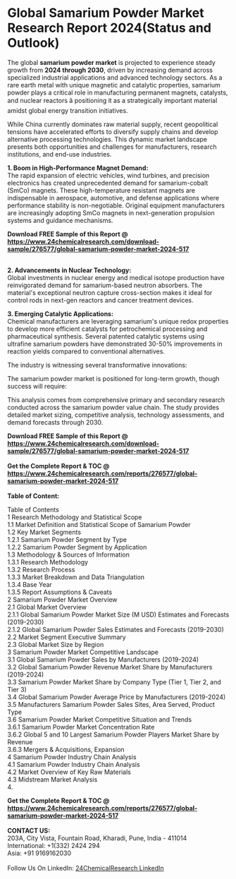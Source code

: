 <h1>Global Samarium Powder Market Research Report 2024(Status and Outlook)</h1><p>The global <strong>samarium powder market</strong> is projected to experience steady growth from <strong>2024 through 2030</strong>, driven by increasing demand across specialized industrial applications and advanced technology sectors. As a rare earth metal with unique magnetic and catalytic properties, samarium powder plays a critical role in manufacturing permanent magnets, catalysts, and nuclear reactors â positioning it as a strategically important material amidst global energy transition initiatives.</p><p>While China currently dominates raw material supply, recent geopolitical tensions have accelerated efforts to diversify supply chains and develop alternative processing technologies. This dynamic market landscape presents both opportunities and challenges for manufacturers, research institutions, and end-use industries.</p><p><strong>1. Boom in High-Performance Magnet Demand:</strong><br>
The rapid expansion of electric vehicles, wind turbines, and precision electronics has created unprecedented demand for samarium-cobalt (SmCo) magnets. These high-temperature resistant magnets are indispensable in aerospace, automotive, and defense applications where performance stability is non-negotiable. Original equipment manufacturers are increasingly adopting SmCo magnets in next-generation propulsion systems and guidance mechanisms.</p><div><b>Download FREE Sample of this Report @ 
            <a href="https://www.24chemicalresearch.com/download-sample/276577/global-samarium-powder-market-2024-517">
            https://www.24chemicalresearch.com/download-sample/276577/global-samarium-powder-market-2024-517</a></b></div><br><p><strong>2. Advancements in Nuclear Technology:</strong><br>
Global investments in nuclear energy and medical isotope production have reinvigorated demand for samarium-based neutron absorbers. The material's exceptional neutron capture cross-section makes it ideal for control rods in next-gen reactors and cancer treatment devices.</p><p><strong>3. Emerging Catalytic Applications:</strong><br>
Chemical manufacturers are leveraging samarium's unique redox properties to develop more efficient catalysts for petrochemical processing and pharmaceutical synthesis. Several patented catalytic systems using ultrafine samarium powders have demonstrated 30-50% improvements in reaction yields compared to conventional alternatives.</p><p>The industry is witnessing several transformative innovations:</p><p>The samarium powder market is positioned for long-term growth, though success will require:</p><p>This analysis comes from comprehensive primary and secondary research conducted across the samarium powder value chain. The study provides detailed market sizing, competitive analysis, technology assessments, and demand forecasts through 2030.</p><div><b>Download FREE Sample of this Report @ 
            <a href="https://www.24chemicalresearch.com/download-sample/276577/global-samarium-powder-market-2024-517">
            https://www.24chemicalresearch.com/download-sample/276577/global-samarium-powder-market-2024-517</a></b></div><br><div><b>Get the Complete Report & TOC @ 
            <a href="https://www.24chemicalresearch.com/reports/276577/global-samarium-powder-market-2024-517">
            https://www.24chemicalresearch.com/reports/276577/global-samarium-powder-market-2024-517</a></b></div><br>
            <b>Table of Content:</b><p>Table of Contents<br />
1 Research Methodology and Statistical Scope<br />
1.1 Market Definition and Statistical Scope of Samarium Powder<br />
1.2 Key Market Segments<br />
1.2.1 Samarium Powder Segment by Type<br />
1.2.2 Samarium Powder Segment by Application<br />
1.3 Methodology & Sources of Information<br />
1.3.1 Research Methodology<br />
1.3.2 Research Process<br />
1.3.3 Market Breakdown and Data Triangulation<br />
1.3.4 Base Year<br />
1.3.5 Report Assumptions & Caveats<br />
2 Samarium Powder Market Overview<br />
2.1 Global Market Overview<br />
2.1.1 Global Samarium Powder Market Size (M USD) Estimates and Forecasts (2019-2030)<br />
2.1.2 Global Samarium Powder Sales Estimates and Forecasts (2019-2030)<br />
2.2 Market Segment Executive Summary<br />
2.3 Global Market Size by Region<br />
3 Samarium Powder Market Competitive Landscape<br />
3.1 Global Samarium Powder Sales by Manufacturers (2019-2024)<br />
3.2 Global Samarium Powder Revenue Market Share by Manufacturers (2019-2024)<br />
3.3 Samarium Powder Market Share by Company Type (Tier 1, Tier 2, and Tier 3)<br />
3.4 Global Samarium Powder Average Price by Manufacturers (2019-2024)<br />
3.5 Manufacturers Samarium Powder Sales Sites, Area Served, Product Type<br />
3.6 Samarium Powder Market Competitive Situation and Trends<br />
3.6.1 Samarium Powder Market Concentration Rate<br />
3.6.2 Global 5 and 10 Largest Samarium Powder Players Market Share by Revenue<br />
3.6.3 Mergers & Acquisitions, Expansion<br />
4 Samarium Powder Industry Chain Analysis<br />
4.1 Samarium Powder Industry Chain Analysis<br />
4.2 Market Overview of Key Raw Materials<br />
4.3 Midstream Market Analysis<br />
4.</p><div><b>Get the Complete Report & TOC @ 
            <a href="https://www.24chemicalresearch.com/reports/276577/global-samarium-powder-market-2024-517">
            https://www.24chemicalresearch.com/reports/276577/global-samarium-powder-market-2024-517</a></b></div><br><b>CONTACT US:</b><br>
            203A, City Vista, Fountain Road, Kharadi, Pune, India - 411014<br>
            International: +1(332) 2424 294<br>
            Asia: +91 9169162030 <br><br>
            Follow Us On LinkedIn: <a href="https://www.linkedin.com/company/24chemicalresearch/">24ChemicalResearch LinkedIn</a>